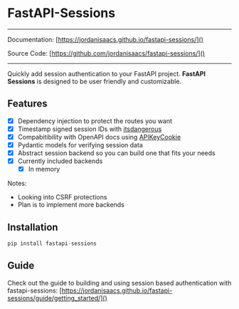 # FastAPI-Sessions



---

Documentation: [https://jordanisaacs.github.io/fastapi-sessions/]()

Source Code: [https://github.com/jordanisaacs/fastapi-sessions/]()

---

Quickly add session authentication to your FastAPI project. **FastAPI Sessions** is designed to be user friendly and customizable.


## Features

- [x] Dependency injection to protect the routes you want
- [x] Timestamp signed session IDs with [itsdangerous](https://itsdangerous.palletsprojects.com/en/1.1.x/)
- [x] Compabitibility with OpenAPI docs using [APIKeyCookie](https://swagger.io/docs/specification/authentication/cookie-authentication/)
- [x] Pydantic models for verifying session data
- [x] Abstract session backend so you can build one that fits your needs
- [x] Currently included backends
    - [x] In memory

Notes:

* Looking into CSRF protections
* Plan is to implement more backends

## Installation

```py
pip install fastapi-sessions
```

## Guide

Check out the guide to building and using session based authentication with fastapi-sessions: [https://jordanisaacs.github.io/fastapi-sessions/guide/getting_started/]()
